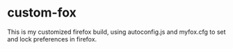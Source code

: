 # custom-fox
This is my customized firefox build, using autoconfig.js and myfox.cfg to set and lock preferences in firefox.

